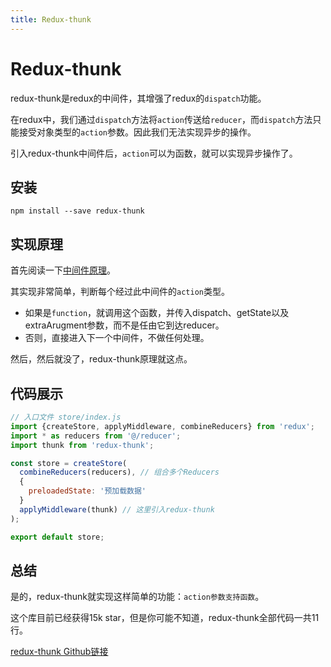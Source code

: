 ```yaml
---
title: Redux-thunk
---
```


# Redux-thunk

redux-thunk是redux的中间件，其增强了redux的`dispatch`功能。

在redux中，我们通过`dispatch`方法将`action`传送给`reducer`，而`dispatch`方法只能接受对象类型的`action`参数。因此我们无法实现异步的操作。

引入redux-thunk中间件后，`action`可以为函数，就可以实现异步操作了。

## 安装

```node
npm install --save redux-thunk
```

## 实现原理

首先阅读一下[中间件原理](./从零实现Redux/中间件middleware.html)。

其实现非常简单，判断每个经过此中间件的`action`类型。

* 如果是`function`，就调用这个函数，并传入dispatch、getState以及extraArugment参数，而不是任由它到达reducer。
* 否则，直接进入下一个中间件，不做任何处理。

然后，然后就没了，redux-thunk原理就这点。

## 代码展示

```js
// 入口文件 store/index.js
import {createStore, applyMiddleware, combineReducers} from 'redux';
import * as reducers from '@/reducer';
import thunk from 'redux-thunk';

const store = createStore(
  combineReducers(reducers), // 组合多个Reducers
  {
    preloadedState: '预加载数据'
  }
  applyMiddleware(thunk) // 这里引入redux-thunk
); 

export default store;
```

## 总结

是的，redux-thunk就实现这样简单的功能：`action参数支持函数`。

这个库目前已经获得15k star，但是你可能不知道，redux-thunk全部代码一共11行。

[redux-thunk Github链接](https://github.com/reduxjs/redux-thunk)

